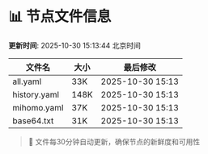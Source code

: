 # 📊 节点文件信息

**更新时间**: 2025-10-30 15:13:44 北京时间

| 文件名 | 大小 | 最后修改 |
|--------|------|----------|
| all.yaml | 33K | 2025-10-30 15:13 |
| history.yaml | 148K | 2025-10-30 15:13 |
| mihomo.yaml | 37K | 2025-10-30 15:13 |
| base64.txt | 31K | 2025-10-30 15:13 |

> 🔄 文件每30分钟自动更新，确保节点的新鲜度和可用性
